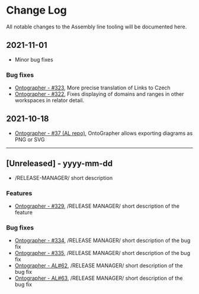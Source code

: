 
# Change Log
All notable changes to the Assembly line tooling will be documented here.

## 2021-11-01
- Minor bug fixes 

### Bug fixes
- [Ontographer - #323](https://github.com/opendata-mvcr/ontoGrapher/issues/323), More precise translation of Links to Czech
- [Ontographer - #322](https://github.com/opendata-mvcr/ontoGrapher/issues/322), Fixes displaying of domains and ranges in other workspaces in relator detail.

## 2021-10-18
- [Ontographer - #37 (AL repo)](https://github.com/opendata-mvcr/sgov-assembly-line/issues/37), OntoGrapher allows exporting diagrams as PNG or SVG

---

## [Unreleased] - yyyy-mm-dd
- /RELEASE-MANAGER/ short description

### Features
- [Ontographer - #329](https://github.com/opendata-mvcr/ontoGrapher/issues/329), /RELEASE MANAGER/ short description of the feature
 
### Bug fixes
- [Ontographer - #334](https://github.com/opendata-mvcr/ontoGrapher/issues/334), /RELEASE MANAGER/ short description of the bug fix
- [Ontographer - #335](https://github.com/opendata-mvcr/ontoGrapher/issues/335), /RELEASE MANAGER/ short description of the bug fix
- [Ontographer - AL#62](https://github.com/opendata-mvcr/sgov-assembly-line/issues/62), /RELEASE MANAGER/ short description of the bug fix
- [Ontographer - AL#63](https://github.com/opendata-mvcr/sgov-assembly-line/issues/63), /RELEASE MANAGER/ short description of the bug fix
